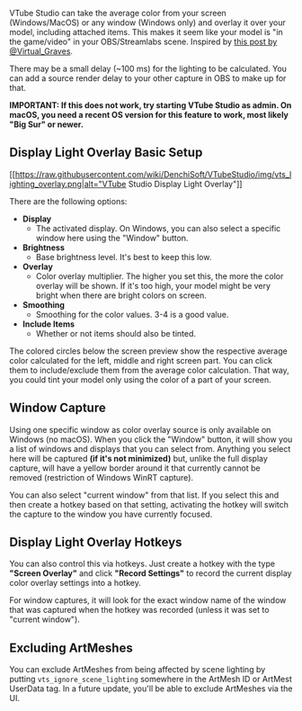 VTube Studio can take the average color from your screen (Windows/MacOS) or any window (Windows only) and overlay it over your model, including attached items. This makes it seem like your model is "in the game/video" in your OBS/Streamlabs scene. Inspired by [this post by @Virtual_Graves](https://twitter.com/Virtual_Graves/status/1434154401707397120).

There may be a small delay (~100 ms) for the lighting to be calculated. You can add a source render delay to your other capture in OBS to make up for that.

**IMPORTANT: If this does not work, try starting VTube Studio as admin. On macOS, you need a recent OS version for this feature to work, most likely "Big Sur" or newer.**

## Display Light Overlay Basic Setup

[[https://raw.githubusercontent.com/wiki/DenchiSoft/VTubeStudio/img/vts_lighting_overlay.png|alt="VTube Studio Display Light Overlay"]]

There are the following options:
* **Display**
  * The activated display. On Windows, you can also select a specific window here using the "Window" button.
* **Brightness**
  * Base brightness level. It's best to keep this low.
* **Overlay**
  * Color overlay multiplier. The higher you set this, the more the color overlay will be shown. If it's too high, your model might be very bright when there are bright colors on screen.
* **Smoothing**
  * Smoothing for the color values. 3-4 is a good value.
* **Include Items**
  * Whether or not items should also be tinted.

The colored circles below the screen preview show the respective average color calculated for the left, middle and right screen part. You can click them to include/exclude them from the average color calculation. That way, you could tint your model only using the color of a part of your screen.

## Window Capture

Using one specific window as color overlay source is only available on Windows (no macOS). When you click the "Window" button, it will show you a list of windows and displays that you can select from. Anything you select here will be captured **(if it's not minimized)** but, unlike the full display capture, will have a yellow border around it that currently cannot be removed (restriction of Windows WinRT capture).

You can also select "current window" from that list. If you select this and then create a hotkey based on that setting, activating the hotkey will switch the capture to the window you have currently focused.

## Display Light Overlay Hotkeys

You can also control this via hotkeys. Just create a hotkey with the type **"Screen Overlay"** and click **"Record Settings"** to record the current display color overlay settings into a hotkey.

For window captures, it will look for the exact window name of the window that was captured when the hotkey was recorded (unless it was set to "current window").

## Excluding ArtMeshes

You can exclude ArtMeshes from being affected by scene lighting by putting `vts_ignore_scene_lighting` somewhere in the ArtMesh ID or ArtMest UserData tag. In a future update, you'll be able to exclude ArtMeshes via the UI.


